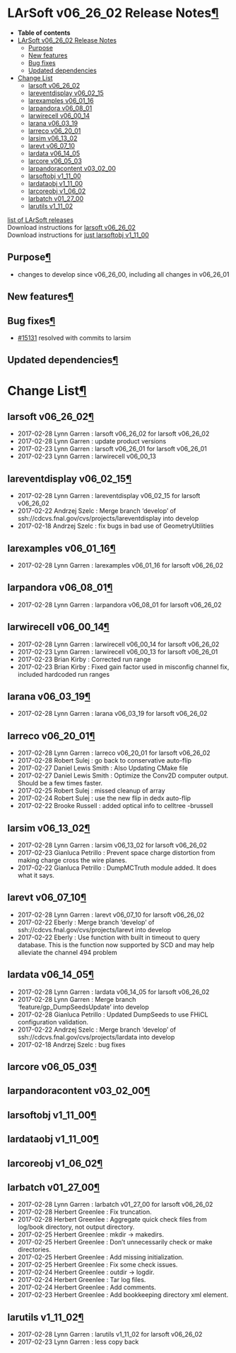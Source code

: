 LArSoft v06\_26\_02 Release Notes[¶](#LArSoft-v06_26_02-Release-Notes)
======================================================================

-   **Table of contents**
-   [LArSoft v06\_26\_02 Release Notes](#LArSoft-v06_26_02-Release-Notes)
    -   [Purpose](#Purpose)
    -   [New features](#New-features)
    -   [Bug fixes](#Bug-fixes)
    -   [Updated dependencies](#Updated-dependencies)
-   [Change List](#Change-List)
    -   [larsoft v06\_26\_02](#larsoft-v06_26_02)
    -   [lareventdisplay v06\_02\_15](#lareventdisplay-v06_02_15)
    -   [larexamples v06\_01\_16](#larexamples-v06_01_16)
    -   [larpandora v06\_08\_01](#larpandora-v06_08_01)
    -   [larwirecell v06\_00\_14](#larwirecell-v06_00_14)
    -   [larana v06\_03\_19](#larana-v06_03_19)
    -   [larreco v06\_20\_01](#larreco-v06_20_01)
    -   [larsim v06\_13\_02](#larsim-v06_13_02)
    -   [larevt v06\_07\_10](#larevt-v06_07_10)
    -   [lardata v06\_14\_05](#lardata-v06_14_05)
    -   [larcore v06\_05\_03](#larcore-v06_05_03)
    -   [larpandoracontent v03\_02\_00](#larpandoracontent-v03_02_00)
    -   [larsoftobj v1\_11\_00](#larsoftobj-v1_11_00)
    -   [lardataobj v1\_11\_00](#lardataobj-v1_11_00)
    -   [larcoreobj v1\_06\_02](#larcoreobj-v1_06_02)
    -   [larbatch v01\_27\_00](#larbatch-v01_27_00)
    -   [larutils v1\_11\_02](#larutils-v1_11_02)

[list of LArSoft releases](LArSoft_release_list)\
Download instructions for [larsoft v06\_26\_02](http://scisoft.fnal.gov/scisoft/bundles/larsoft/v06_26_02/larsoft-v06_26_02.html)\
Download instructions for [just larsoftobj v1\_11\_00](http://scisoft.fnal.gov/scisoft/bundles/larsoftobj/v1_11_00/larsoftobj-v1_11_00.html)


Purpose[¶](#Purpose)
--------------------

-   changes to develop since v06\_26\_00, including all changes in v06\_26\_01


New features[¶](#New-features)
------------------------------


Bug fixes[¶](#Bug-fixes)
------------------------

-   [\#15131](/redmine/issues/15131 "Bug: LArG4: diffusion causes errors in SpaceCharge computation (Closed)") resolved with commits to larsim


Updated dependencies[¶](#Updated-dependencies)
----------------------------------------------


Change List[¶](#Change-List)
============================


larsoft v06\_26\_02[¶](#larsoft-v06_26_02)
------------------------------------------

-   2017-02-28 Lynn Garren : larsoft v06\_26\_02 for larsoft v06\_26\_02
-   2017-02-28 Lynn Garren : update product versions
-   2017-02-23 Lynn Garren : larsoft v06\_26\_01 for larsoft v06\_26\_01
-   2017-02-23 Lynn Garren : larwirecell v06\_00\_13


lareventdisplay v06\_02\_15[¶](#lareventdisplay-v06_02_15)
----------------------------------------------------------

-   2017-02-28 Lynn Garren : lareventdisplay v06\_02\_15 for larsoft v06\_26\_02
-   2017-02-22 Andrzej Szelc : Merge branch ‘develop’ of ssh://cdcvs.fnal.gov/cvs/projects/lareventdisplay into develop
-   2017-02-18 Andrzej Szelc : fix bugs in bad use of GeometryUtilities


larexamples v06\_01\_16[¶](#larexamples-v06_01_16)
--------------------------------------------------

-   2017-02-28 Lynn Garren : larexamples v06\_01\_16 for larsoft v06\_26\_02


larpandora v06\_08\_01[¶](#larpandora-v06_08_01)
------------------------------------------------

-   2017-02-28 Lynn Garren : larpandora v06\_08\_01 for larsoft v06\_26\_02


larwirecell v06\_00\_14[¶](#larwirecell-v06_00_14)
--------------------------------------------------

-   2017-02-28 Lynn Garren : larwirecell v06\_00\_14 for larsoft v06\_26\_02
-   2017-02-23 Lynn Garren : larwirecell v06\_00\_13 for larsoft v06\_26\_01
-   2017-02-23 Brian Kirby : Corrected run range
-   2017-02-23 Brian Kirby : Fixed gain factor used in misconfig channel fix, included hardcoded run ranges


larana v06\_03\_19[¶](#larana-v06_03_19)
----------------------------------------

-   2017-02-28 Lynn Garren : larana v06\_03\_19 for larsoft v06\_26\_02


larreco v06\_20\_01[¶](#larreco-v06_20_01)
------------------------------------------

-   2017-02-28 Lynn Garren : larreco v06\_20\_01 for larsoft v06\_26\_02
-   2017-02-28 Robert Sulej : go back to conservative auto-flip
-   2017-02-27 Daniel Lewis Smith : Also Updating CMake file
-   2017-02-27 Daniel Lewis Smith : Optimize the Conv2D computer output. Should be a few times faster.
-   2017-02-25 Robert Sulej : missed cleanup of array
-   2017-02-24 Robert Sulej : use the new flip in dedx auto-flip
-   2017-02-22 Brooke Russell : added optical info to celltree -brussell


larsim v06\_13\_02[¶](#larsim-v06_13_02)
----------------------------------------

-   2017-02-28 Lynn Garren : larsim v06\_13\_02 for larsoft v06\_26\_02
-   2017-02-23 Gianluca Petrillo : Prevent space charge distortion from making charge cross the wire planes.
-   2017-02-22 Gianluca Petrillo : DumpMCTruth module added. It does what it says.


larevt v06\_07\_10[¶](#larevt-v06_07_10)
----------------------------------------

-   2017-02-28 Lynn Garren : larevt v06\_07\_10 for larsoft v06\_26\_02
-   2017-02-22 Eberly : Merge branch ‘develop’ of ssh://cdcvs.fnal.gov/cvs/projects/larevt into develop
-   2017-02-22 Eberly : Use function with built in timeout to query database. This is the function now supported by SCD and may help alleviate the channel 494 problem


lardata v06\_14\_05[¶](#lardata-v06_14_05)
------------------------------------------

-   2017-02-28 Lynn Garren : lardata v06\_14\_05 for larsoft v06\_26\_02
-   2017-02-28 Lynn Garren : Merge branch ‘feature/gp\_DumpSeedsUpdate’ into develop
-   2017-02-28 Gianluca Petrillo : Updated DumpSeeds to use FHiCL configuration validation.
-   2017-02-22 Andrzej Szelc : Merge branch ‘develop’ of ssh://cdcvs.fnal.gov/cvs/projects/lardata into develop
-   2017-02-18 Andrzej Szelc : bug fixes


larcore v06\_05\_03[¶](#larcore-v06_05_03)
------------------------------------------


larpandoracontent v03\_02\_00[¶](#larpandoracontent-v03_02_00)
--------------------------------------------------------------


larsoftobj v1\_11\_00[¶](#larsoftobj-v1_11_00)
----------------------------------------------


lardataobj v1\_11\_00[¶](#lardataobj-v1_11_00)
----------------------------------------------


larcoreobj v1\_06\_02[¶](#larcoreobj-v1_06_02)
----------------------------------------------


larbatch v01\_27\_00[¶](#larbatch-v01_27_00)
--------------------------------------------

-   2017-02-28 Lynn Garren : larbatch v01\_27\_00 for larsoft v06\_26\_02
-   2017-02-28 Herbert Greenlee : Fix truncation.
-   2017-02-28 Herbert Greenlee : Aggregate quick check files from log/book directory, not output directory.
-   2017-02-25 Herbert Greenlee : mkdir -\> makedirs.
-   2017-02-25 Herbert Greenlee : Don’t unnecessarily check or make directories.
-   2017-02-25 Herbert Greenlee : Add missing initialization.
-   2017-02-25 Herbert Greenlee : Fix some check issues.
-   2017-02-24 Herbert Greenlee : outdir -\> logdir.
-   2017-02-24 Herbert Greenlee : Tar log files.
-   2017-02-24 Herbert Greenlee : Add comments.
-   2017-02-23 Herbert Greenlee : Add bookkeeping directory xml element.


larutils v1\_11\_02[¶](#larutils-v1_11_02)
------------------------------------------

-   2017-02-28 Lynn Garren : larutils v1\_11\_02 for larsoft v06\_26\_02
-   2017-02-23 Lynn Garren : less copy back
